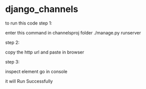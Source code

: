 # django_channels
to  run this code
step 1:

enter this command in channelsproj folder
./manage.py  runserver

step 2:

copy the http url and paste in browser 

step 3:

inspect element go in console

it will Run Successfully
